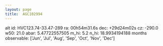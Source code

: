 ```yaml
---
layout: page
title:  AGC102994
--- 
```

alt id: HVC123.74-33.47-289
ra: 00h54m31.6s
dec: +29d24m02s
cz: -290.0
w50: 21.0
abar: 5.47722557505
m_hi: 5.2
n_hi: 18.9934194188
months observable: ['Jun', 'Jul', 'Aug', 'Sep', 'Oct', 'Nov', 'Dec']
